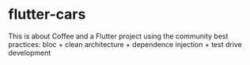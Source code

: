 # flutter-cars

This is about Coffee and a Flutter project using the community best practices: bloc + clean architecture + dependence injection + test drive development
